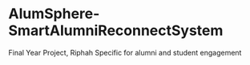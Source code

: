# AlumSphere-SmartAlumniReconnectSystem
Final Year Project, Riphah Specific for alumni and student engagement
